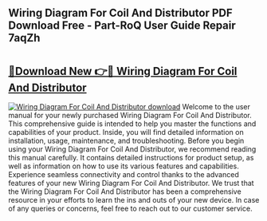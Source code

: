 ## Wiring Diagram For Coil And Distributor PDF Download Free - Part-RoQ User Guide Repair 7aqZh

# <h2><a href="http://dfrisjn.blite.top/?on=Wiring+Diagram+For+Coil+And+Distributor">🔗Download New 👉🔴 Wiring Diagram For Coil And Distributor</a></h2>

[![Wiring Diagram For Coil And Distributor download](https://i.imgur.com/lujVjoI.png)](http://dfrisjn.blite.top/?on=Wiring+Diagram+For+Coil+And+Distributor)
Welcome to the user manual for your newly purchased Wiring Diagram For Coil And Distributor. This comprehensive guide is intended to help you master the functions and capabilities of your product. Inside, you will find detailed information on installation, usage, maintenance, and troubleshooting. Before you begin using your Wiring Diagram For Coil And Distributor, we recommend reading this manual carefully. It contains detailed instructions for product setup, as well as information on how to use its various features and capabilities. Experience seamless connectivity and control thanks to the advanced features of your new Wiring Diagram For Coil And Distributor. We trust that the Wiring Diagram For Coil And Distributor has been a comprehensive resource in your efforts to learn the ins and outs of your new device. In case of any queries or concerns, feel free to reach out to our customer service.

